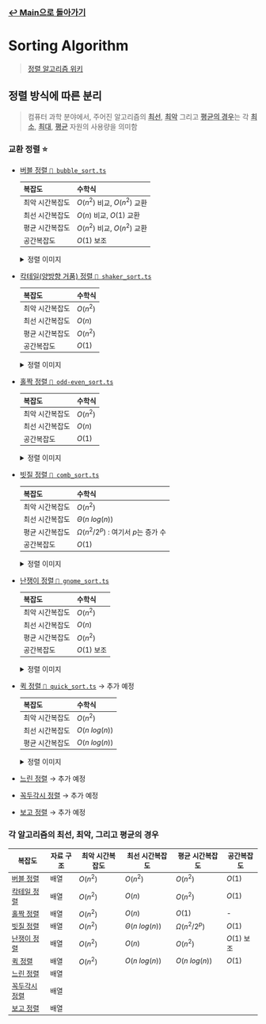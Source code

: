 ### [↩︎ Main으로 돌아가기](../../README.md)

# Sorting Algorithm

> [정렬 알고리즘 위키](https://ko.wikipedia.org/wiki/%EC%A0%95%EB%A0%AC_%EC%95%8C%EA%B3%A0%EB%A6%AC%EC%A6%98)

## 정렬 방식에 따른 분리

> 컴퓨터 과학 분야에서, 주어진 알고리즘의 <b><u>최선</u></b>, <b><u>최악</u></b> 그리고 <b><u>평균의 경우</u></b>는 각 <b><u>최소</u></b>, <b><u>최대</u></b>, <b><u>평균</u></b> 자원의 사용량을 의미함

### 교환 정렬 ⭐️

- [버블 정렬 `📄 bubble_sort.ts`](./ExchangeSort/bubble_sort.ts)

  | 복잡도          | 수학식                       |
  | --------------- | ---------------------------- |
  | 최악 시간복잡도 | $O(n^2)$ 비교, $O(n^2)$ 교환 |
  | 최선 시간복잡도 | $O(n)$ 비교, $O(1)$ 교환     |
  | 평균 시간복잡도 | $O(n^2)$ 비교, $O(n^2)$ 교환 |
  | 공간복잡도      | $O(1)$ 보조                  |

  <details>
  <summary>정렬 이미지</summary>

    <img src="../../image/sort/img/bubble_sort.svg" width="30%" />
    <img src="../../image/sort/gif/bubble_sort.gif" width="30%" />

  </details>

- [칵테일(양방향 거품) 정렬 `📄 shaker_sort.ts`](./ExchangeSort/shaker_sort.ts)

  | 복잡도          | 수학식   |
  | --------------- | -------- |
  | 최악 시간복잡도 | $O(n^2)$ |
  | 최선 시간복잡도 | $O(n)$   |
  | 평균 시간복잡도 | $O(n^2)$ |
  | 공간복잡도      | $O(1)$   |

  <details>
  <summary>정렬 이미지</summary>

    <img src="../../image/sort/gif/shaker_sort.gif" width="30%" />

  </details>

- [홀짝 정렬 `📄 odd-even_sort.ts`](./ExchangeSort/odd-even_sort.ts)

  | 복잡도          | 수학식   |
  | --------------- | -------- |
  | 최악 시간복잡도 | $O(n^2)$ |
  | 최선 시간복잡도 | $O(n)$   |
  | 공간복잡도      | $O(1)$   |

  <details>
  <summary>정렬 이미지</summary>

    <img src="../../image/sort/gif/odd_even_sort.gif" width="30%" />

  </details>

- [빗질 정렬 `📄 comb_sort.ts`](./ExchangeSort/comb_sort.ts)

  | 복잡도          | 수학식                                     |
  | --------------- | ------------------------------------------ |
  | 최악 시간복잡도 | $O(n^2)$                                   |
  | 최선 시간복잡도 | $\Theta(n \ log(n))$                       |
  | 평균 시간복잡도 | $\Omega(n^2 / 2^p)$ : 여기서 $p$는 증가 수 |
  | 공간복잡도      | $O(1)$                                     |

  <details>
  <summary>정렬 이미지</summary>

    <img src="../../image/sort/gif/comb_sort.gif" width="30%" />

  </details>

- [난쟁이 정렬 `📄 gnome_sort.ts`](./ExchangeSort/gnome_sort.ts)

  | 복잡도          | 수학식      |
  | --------------- | ----------- |
  | 최악 시간복잡도 | $O(n^2)$    |
  | 최선 시간복잡도 | $O(n)$      |
  | 평균 시간복잡도 | $O(n^2)$    |
  | 공간복잡도      | $O(1)$ 보조 |

  <details>
  <summary>정렬 이미지</summary>

    <img src="../../image/sort/gif/gnome_sort.gif" width="30%" />

  </details>

- [퀵 정렬 `📄 quick_sort.ts`](./ExchangeSort/quick_sort.ts) → 추가 예정

  | 복잡도          | 수학식          |
  | --------------- | --------------- |
  | 최악 시간복잡도 | $O(n^2)$        |
  | 최선 시간복잡도 | $O(n \ log(n))$ |
  | 평균 시간복잡도 | $O(n \ log(n))$ |

  <details>
  <summary>정렬 이미지</summary>

    <img src="../../image/sort/gif/quick_sort.gif" width="30%" />

  </details>

- [느린 정렬](./) → 추가 예정
- [꼭두각시 정렬](./) → 추가 예정
- [보고 정렬](./) → 추가 예정

### 각 알고리즘의 최선, 최악, 그리고 평균의 경우

| 복잡도                                       | 자료 구조 | 최악 시간복잡도 | 최선 시간복잡도      | 평균 시간복잡도     | 공간복잡도  |
| -------------------------------------------- | --------- | --------------- | -------------------- | ------------------- | ----------- |
| [버블 정렬](./ExchangeSort/bubble_sort.ts)   | 배열      | $O(n^2)$        | $O(n^2)$             | $O(n^2)$            | $O(1)$      |
| [칵테일 정렬](./ExchangeSort/shaker_sort.ts) | 배열      | $O(n^2)$        | $O(n)$               | $O(n^2)$            | $O(1)$      |
| [홀짝 정렬](./ExchangeSort/odd-even_sort.ts) | 배열      | $O(n^2)$        | $O(n)$               | $O(1)$              | -           |
| [빗질 정렬](./ExchangeSort/comb_sort.ts)     | 배열      | $O(n^2)$        | $\Theta(n \ log(n))$ | $\Omega(n^2 / 2^p)$ | $O(1)$      |
| [난쟁이 정렬](./ExchangeSort/gnome_sort.ts)  | 배열      | $O(n^2)$        | $O(n)$               | $O(n^2)$            | $O(1)$ 보조 |
| [퀵 정렬](./)                                | 배열      | $O(n^2)$        | $O(n \ log(n))$      | $O(n \ log(n))$     | $O(1)$      |
| [느린 정렬](./)                              | 배열      |                 |                      |                     |             |
| [꼭두각시 정렬](./)                          | 배열      |                 |                      |                     |             |
| [보고 정렬](./)                              | 배열      |                 |                      |                     |             |
